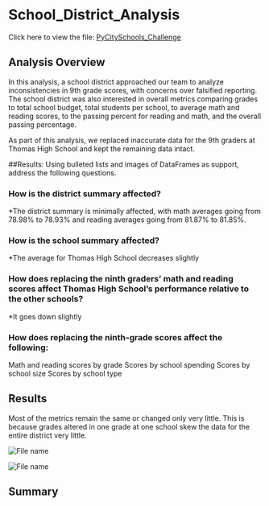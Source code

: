 # School_District_Analysis
Click here to view the file: [PyCitySchools_Challenge](path)

## Analysis Overview
In this analysis, a school district approached our team to analyze inconsistencies in 9th grade scores, with concerns over falsified reporting. The school district was also interested in overall metrics comparing grades to total school budget, total students per school, to average math and reading scores, to the passing percent for reading and math, and the overall passing percentage.

As part of this analysis, we replaced inaccurate data for the 9th graders at Thomas High School and kept the remaining data intact.

##Results: Using bulleted lists and images of DataFrames as support, address the following questions.

### How is the district summary affected?
  *The district summary is minimally affected, with math averages going from 78.98% to 78.93% and reading averages going from 81.87% to 81.85%.
### How is the school summary affected?
  *The average for Thomas High School decreases slightly
### How does replacing the ninth graders’ math and reading scores affect Thomas High School’s performance relative to the other schools?
  *It goes down slightly
### How does replacing the ninth-grade scores affect the following:

Math and reading scores by grade
Scores by school spending
Scores by school size
Scores by school type


## Results
Most of the metrics remain the same or changed only very little. This is because grades altered in one grade at one school skew the data for the entire district very little.

![File name](path)


![File name](path)

## Summary
